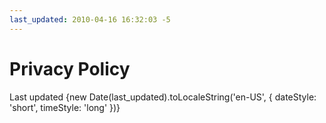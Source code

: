 ```yaml
---
last_updated: 2010-04-16 16:32:03 -5
---
```


# Privacy Policy
<p class="lead">Last updated {new Date(last_updated).toLocaleString('en-US', { dateStyle: 'short', timeStyle: 'long' })}</p>
